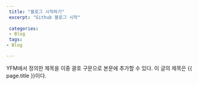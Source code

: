 ```yaml
---
 title: "블로그 시작하기"
 excerpt: "Github 블로그 시작"
 
 categories:
 - Blog
 tags:
- Blog

---
```


YFM에서 정의한 제목을 이중 괄호 구문으로 본문에 추가할 수 있다.
이 글의 제목은 {{ page.title }}이다.
